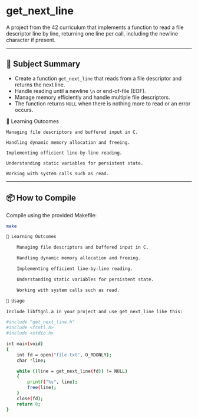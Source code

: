 # get_next_line

A project from the 42 curriculum that implements a function to read a file descriptor line by line, returning one line per call, including the newline character if present.

---

## 📌 Subject Summary

- Create a function `get_next_line` that reads from a file descriptor and returns the next line.
- Handle reading until a newline `\n` or end-of-file (EOF).
- Manage memory efficiently and handle multiple file descriptors.
- The function returns `NULL` when there is nothing more to read or an error occurs.

🧠 Learning Outcomes

    Managing file descriptors and buffered input in C.

    Handling dynamic memory allocation and freeing.

    Implementing efficient line-by-line reading.

    Understanding static variables for persistent state.

    Working with system calls such as read.

---

## 📦 How to Compile

Compile using the provided Makefile:

```bash
make

🧠 Learning Outcomes

    Managing file descriptors and buffered input in C.

    Handling dynamic memory allocation and freeing.

    Implementing efficient line-by-line reading.

    Understanding static variables for persistent state.

    Working with system calls such as read.

🚀 Usage

Include libftgnl.a in your project and use get_next_line like this:

#include "get_next_line.h"
#include <fcntl.h>
#include <stdio.h>

int main(void)
{
    int fd = open("file.txt", O_RDONLY);
    char *line;

    while ((line = get_next_line(fd)) != NULL)
    {
        printf("%s", line);
        free(line);
    }
    close(fd);
    return 0;
}
